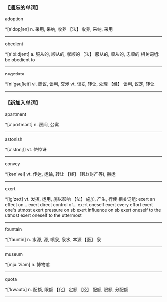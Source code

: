 ### 【遗忘的单词】

adoption

*[ә'dɒpʃәn]
n. 采用, 采纳, 收养
【法】 收养, 采纳, 采用

------

obedient

*[ә'bi:djәnt]
a. 服从的, 顺从的, 孝顺的
【法】 服从的, 顺从的, 忠顺的
相关词组:
 be obedient to

------

negotiate

*[ni'gәuʃieit]
vi. 商议, 谈判, 交涉
vt. 谈妥, 转让, 处理
【经】 谈判, 议定, 转让

------





### 【新加入单词】

apartment

*[ә'pɑ:tmәnt]
n. 房间, 公寓

------

astonish

*[ә'stɒniʃ]
vt. 使惊讶

------

convey

*[kәn'vei]
vt. 传达, 运输, 转让
【经】 转让(财产等), 搬运

------

exert

*[ig'zә:t]
vt. 发挥, 运用, 施以影响
【法】 施加, 产生, 行使
相关词组:
 exert an effect on...
 exert direct control of...
 exert oneself
 exert every effort
 exert one's utmost
 exert pressure on sb
 exert influence on sb
 exert oneself to the utmost
 exert oneself to the uttermost

------

fountain

*['fauntin]
n. 水源, 源, 喷泉, 泉水, 本源
【医】 泉

------

museum

*[mju:'ziәm]
n. 博物馆

------

quota

*['kwәutә]
n. 配额, 限额
【化】 定额
【经】 配额, 限额, 分配额

------

